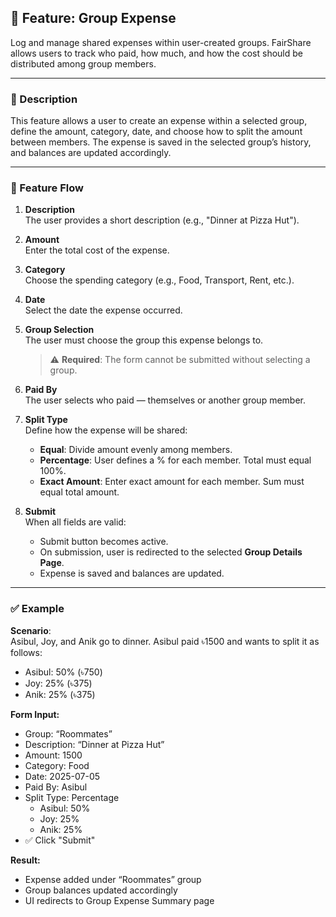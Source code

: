 ## 🧾 Feature: Group Expense

Log and manage shared expenses within user-created groups. FairShare allows users to track who paid, how much, and how the cost should be distributed among group members.

---

### 📄 Description

This feature allows a user to create an expense within a selected group, define the amount, category, date, and choose how to split the amount between members. The expense is saved in the selected group’s history, and balances are updated accordingly.

---

### 🧭 Feature Flow

1. **Description**  
   The user provides a short description (e.g., "Dinner at Pizza Hut").

2. **Amount**  
   Enter the total cost of the expense.

3. **Category**  
   Choose the spending category (e.g., Food, Transport, Rent, etc.).

4. **Date**  
   Select the date the expense occurred.

5. **Group Selection**  
   The user must choose the group this expense belongs to.

   > ⚠️ **Required**: The form cannot be submitted without selecting a group.

6. **Paid By**  
   The user selects who paid — themselves or another group member.

7. **Split Type**  
   Define how the expense will be shared:

   - **Equal**: Divide amount evenly among members.
   - **Percentage**: User defines a % for each member. Total must equal 100%.
   - **Exact Amount**: Enter exact amount for each member. Sum must equal total amount.

8. **Submit**  
   When all fields are valid:
   - Submit button becomes active.
   - On submission, user is redirected to the selected **Group Details Page**.
   - Expense is saved and balances are updated.

---

### ✅ Example

**Scenario**:  
Asibul, Joy, and Anik go to dinner. Asibul paid ৳1500 and wants to split it as follows:

- Asibul: 50% (৳750)
- Joy: 25% (৳375)
- Anik: 25% (৳375)

**Form Input:**

- Group: “Roommates”
- Description: “Dinner at Pizza Hut”
- Amount: 1500
- Category: Food
- Date: 2025-07-05
- Paid By: Asibul
- Split Type: Percentage
  - Asibul: 50%
  - Joy: 25%
  - Anik: 25%
- ✅ Click "Submit"

**Result:**

- Expense added under “Roommates” group
- Group balances updated accordingly
- UI redirects to Group Expense Summary page
